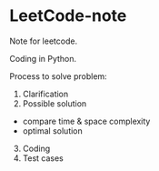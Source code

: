 # LeetCode-note
Note for leetcode.

Coding in Python.

Process to solve problem:
1. Clarification
2. Possible solution
  * compare time & space complexity
  * optimal solution
3. Coding
4. Test cases
